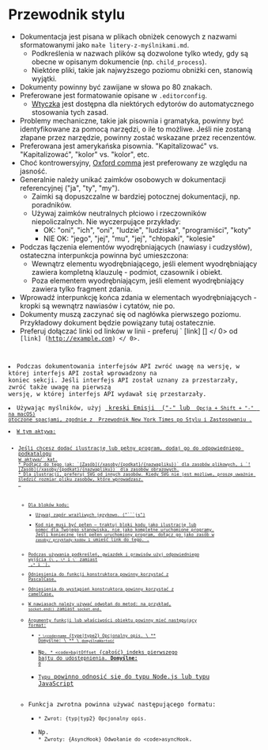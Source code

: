 # Przewodnik stylu

* Dokumentacja jest pisana w plikach obniżek cenowych z nazwami sformatowanymi jako `małe litery-z-myślnikami.md`. 
  * Podkreślenia w nazwach plików są dozwolone tylko wtedy, gdy są obecne w opisanym dokumencie (np. `child_process`).
  * Niektóre pliki, takie jak najwyższego poziomu obniżki cen, stanowią wyjątki.
* Dokumenty powinny być zawijane w słowa po 80 znakach.
* Preferowane jest formatowanie opisane w `.editorconfig`. 
  * [Wtyczka](http://editorconfig.org/#download) jest dostępna dla niektórych edytorów do automatycznego stosowania tych zasad.
* Problemy mechaniczne, takie jak pisownia i gramatyka, powinny być identyfikowane za pomocą narzędzi, o ile to możliwe. Jeśli nie zostaną złapane przez narzędzie, powinny zostać wskazane przez recenzentów.
* Preferowana jest amerykańska pisownia. "Kapitalizować" vs. "Kapitalizować", "kolor" vs. "kolor", etc.
* Choć kontrowersyjny, [Oxford comma](https://en.wikipedia.org/wiki/Serial_comma) jest preferowany ze względu na jasność.
* Generalnie należy unikać zaimków osobowych w dokumentacji referencyjnej ("ja", "ty", "my"). 
  * Zaimki są dopuszczalne w bardziej potocznej dokumentacji, np. poradników.
  * Używaj zaimków neutralnych płciowo i rzeczowników niepoliczalnych. Nie wyczerpujące przykłady: 
    * OK: "oni", "ich", "oni", "ludzie", "ludziska", "programiści", "koty"
    * NIE OK: "jego", "jej", "mu", "jej", "chłopaki", "kolesie"
* Podczas łączenia elementów wyodrębniających (nawiasy i cudzysłów), ostateczna interpunkcja powinna być umieszczona: 
  * Wewnątrz elementu wyodrębniającego, jeśli element wyodrębniający zawiera kompletną klauzulę - podmiot, czasownik i obiekt.
  * Poza elementem wyodrębniającym, jeśli element wyodrębniający zawiera tylko fragment zdania.
* Wprowadź interpunkcję końca zdania w elementach wyodrębniających - kropki są wewnątrz nawiasów i cytatów, nie po.
* Dokumenty muszą zaczynać się od nagłówka pierwszego poziomu. Przykładowy dokument będzie powiązany tutaj ostatecznie.
* Preferuj dołączać linki od linków w linii - preferuj ` [link] [] </ 0> od
<code> [link] (http://example.com) </ 0>.</li>
<li>Podczas dokumentowania interfejsów API zwróć uwagę na wersję, w której interfejs API został wprowadzony na
koniec sekcji. Jeśli interfejs API został uznany za przestarzały, zwróć także uwagę na pierwszą
wersję, w której interfejs API wydawał się przestarzały.</li>
<li>Używając myślników, użyj <a href="https://en.wikipedia.org/wiki/Dash#Em_dash"> kreski Emisji </ 0> ("-" lub <code> Opcja + Shift + "-" </ 1> na macOS)
otoczone spacjami, zgodnie z <a href="https://en.wikipedia.org/wiki/The_New_York_Times_Manual_of_Style_and_Usage"> Przewodnik New York Times po Stylu i Zastosowaniu </ 2>.</li>
<li>W tym aktywa:

<ul>
<li>Jeśli chcesz dodać ilustrację lub pełny program, dodaj go do odpowiedniego podkatalogu
w <code>aktywa/` kat.
* Podłącz do tego jak: `[Zasób](/xasoby/{podkat}/{nazwapliku})` dla zasobów plikowych, i `![Zasób](/xasoby/{podkat}/{nazwapliku})` dla zasobów obrazowych.
* Dla ilustracji, preferuj SVG od innych zasobów. Kiedy SVG nie jest możliwe, proszę uważnie śledzić rozmiar pliku zasobów, które wprowadzasz.</li> 

* Dla bloków kodu: 
  * Używaj zapór wrażliwych językowo. ("```js")
  * Kod nie musi być pełen — traktuj bloki kodu jako ilustrację lub pomoc dla Twojego stanowiska, nie jako kompletne uruchomione programy. Jeśli konieczne jest pełen uruchomiony program, dołącz go jako zasób w `zasoby/ przykłady-kodów` i umieść link do tego. .
* Podczas używania podkreśleń, gwiazdek i grawisów użyj odpowiedniego wyjścia (`\_`, `\*` i `` \` `` zamiast `_`,`*` i `` ` ``).
* Odniesienia do funkcji konstruktora powinny korzystać z PascalCase.
* Odniesienia do wystąpień konstruktora powinny korzystać z camelCase.
* W nawiasach należy używać odwołań do metod: na przykład, `socket.end()` zamiast `socket.end`.
* Argumenty funkcji lub właściwości obiektu powinny mieć następujący format: 
  * `* \<code>name` {type|type2} Opcjonalny opis. \ ** Domyślne: \ ** \ `domyślnaWartość`</code>
  * Np. `* <code>bajtOffset` {całość} indeks pierwszego bajtu do udostępnienia. **Domyślne:** `0`</code>
  * `Typu` powinno odnosić się do typu Node.js lub [typu JavaScript](https://developer.mozilla.org/en-US/docs/Web/JavaScript/Guide/Grammar_and_types#Data_structures_and_types)
* Funkcja zwrotna powinna używać następującego formatu: 
  * `* Zwrot: {typ|typ2} Opcjonalny opis.`
  * Np. `* Zwroty: {AsyncHook} Odwołanie do <code>asyncHook`.</code></ul>
